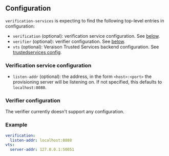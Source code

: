 ## Configuration

`verification-services` is expecting to find the following top-level entries in
configuration:

- `verification` (optional): verification service configuration. See [below](#verification-service-configuration).
- `verifier` (optional): verifier configuration. See [below](#verifier-configuration).
- `vts` (optional): Veraison Trusted Services backend configuration. See [trustedservices config](/vts/trustedservices/README.md#Configuration).

### Verification service configuration

- `listen-addr` (optional): the address, in the form `<host>:<port>` the provisioning
  server will be listening on. If not specified, this defaults to
  `localhost:8080`.

### Verifier configuration

The verifier currently doesn't support any configuration.

### Example

```yaml
verification:
  listen-addr: localhost:8888
vts:
  server-addr: 127.0.0.1:50051
```
